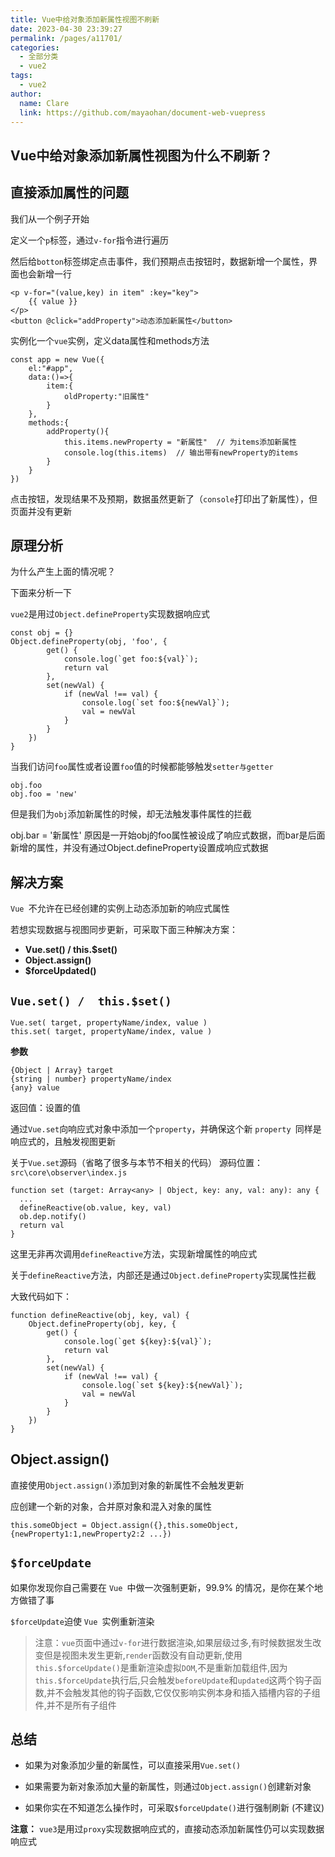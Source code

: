 ```yaml
---
title: Vue中给对象添加新属性视图不刷新
date: 2023-04-30 23:39:27
permalink: /pages/a11701/
categories: 
  - 全部分类
  - vue2
tags: 
  - vue2
author: 
  name: Clare
  link: https://github.com/mayaohan/document-web-vuepress
---
```

Vue中给对象添加新属性视图为什么不刷新？
-------------------------------

直接添加属性的问题
---------------

我们从一个例子开始

<!-- more -->

定义一个```p```标签，通过```v-for```指令进行遍历

然后给```botton```标签绑定点击事件，我们预期点击按钮时，数据新增一个属性，界面也会新增一行
```
<p v-for="(value,key) in item" :key="key">
    {{ value }}
</p>
<button @click="addProperty">动态添加新属性</button>
```

实例化一个```vue```实例，定义data属性和methods方法
```
const app = new Vue({
    el:"#app",
   	data:()=>{
       	item:{
            oldProperty:"旧属性"
        }
    },
    methods:{
        addProperty(){
            this.items.newProperty = "新属性"  // 为items添加新属性
            console.log(this.items)  // 输出带有newProperty的items
        }
    }
})
```
点击按钮，发现结果不及预期，数据虽然更新了（```console```打印出了新属性），但页面并没有更新

原理分析
------

为什么产生上面的情况呢？

下面来分析一下

```vue2```是用过```Object.defineProperty```实现数据响应式
```
const obj = {}
Object.defineProperty(obj, 'foo', {
        get() {
            console.log(`get foo:${val}`);
            return val
        },
        set(newVal) {
            if (newVal !== val) {
                console.log(`set foo:${newVal}`);
                val = newVal
            }
        }
    })
}
 ```
当我们访问```foo```属性或者设置```foo```值的时候都能够触发```setter与getter```
```
obj.foo   
obj.foo = 'new'
```
但是我们为```obj```添加新属性的时候，却无法触发事件属性的拦截

obj.bar  = '新属性'
原因是一开始obj的foo属性被设成了响应式数据，而bar是后面新增的属性，并没有通过Object.defineProperty设置成响应式数据

解决方案
------

```Vue ```不允许在已经创建的实例上动态添加新的响应式属性

若想实现数据与视图同步更新，可采取下面三种解决方案：

+ **Vue.set()   / this.$set()**
+ **Object.assign()**
+ **$forceUpdated()**

```Vue.set() /  this.$set()```
--------
```
Vue.set( target, propertyName/index, value )
this.set( target, propertyName/index, value )
```

**参数**
```
{Object | Array} target
{string | number} propertyName/index
{any} value
```
返回值：设置的值

通过```Vue.set```向响应式对象中添加一个```property```，并确保这个新 ```property ```同样是响应式的，且触发视图更新



关于```Vue.set```源码（省略了很多与本节不相关的代码）
源码位置：```src\core\observer\index.js```

```
function set (target: Array<any> | Object, key: any, val: any): any {
  ...
  defineReactive(ob.value, key, val)
  ob.dep.notify()
  return val
}
```


这里无非再次调用```defineReactive```方法，实现新增属性的响应式

关于```defineReactive```方法，内部还是通过```Object.defineProperty```实现属性拦截


大致代码如下：
```
function defineReactive(obj, key, val) {
    Object.defineProperty(obj, key, {
        get() {
            console.log(`get ${key}:${val}`);
            return val
        },
        set(newVal) {
            if (newVal !== val) {
                console.log(`set ${key}:${newVal}`);
                val = newVal
            }
        }
    })
}
```

Object.assign()
---------------
直接使用```Object.assign()```添加到对象的新属性不会触发更新

应创建一个新的对象，合并原对象和混入对象的属性

```
this.someObject = Object.assign({},this.someObject,{newProperty1:1,newProperty2:2 ...})
```

```$forceUpdate```
-------------

如果你发现你自己需要在 ```Vue ```中做一次强制更新，99.9% 的情况，是你在某个地方做错了事

```$forceUpdate```迫使 ```Vue ```实例重新渲染

> 注意：```vue```页面中通过```v-for```进行数据渲染,如果层级过多,有时候数据发生改变但是视图未发生更新,```render```函数没有自动更新,使用```this.$forceUpdate()```是重新渲染虚拟```DOM```,不是重新加载组件,因为```this.$forceUpdate```执行后,只会触发```beforeUpdate```和```updated```这两个钩子函数,并不会触发其他的钩子函数,它仅仅影响实例本身和插入插槽内容的子组件,并不是所有子组件

总结
---


+ 如果为对象添加少量的新属性，可以直接采用```Vue.set()```

+ 如果需要为新对象添加大量的新属性，则通过```Object.assign()```创建新对象

+ 如果你实在不知道怎么操作时，可采取```$forceUpdate()```进行强制刷新 (不建议)

**注意：** ```vue3```是用过```proxy```实现数据响应式的，直接动态添加新属性仍可以实现数据响应式






